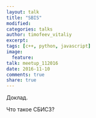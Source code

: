```yaml
---
layout: talk
title: "SBIS"
modified:
categories: talks
author: timofeev_vitaliy
excerpt:
tags: [c++, python, javascript]
image:
  feature:
talk: meetup_112016
date: 2016-11-10
comments: true
share: true
---
```


Доклад.

Что такое СБИС3?